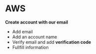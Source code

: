 # AWS

__Create account with our email__ <br/>

* Add email
* Add an account name
* Verify email and add __verification code__
* Fullfill information
